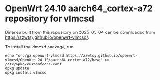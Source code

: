OpenWrt 24.10 aarch64_cortex-a72 repository for vlmcsd
========

Binaries built from this repository on 2025-03-04 can be downloaded from <https://zzwtsy.github.io/openwrt-vlmcsd/>.

To install the vlmcsd package, run

```
echo "src/gz openwrt-vlmcsd https://zzwtsy.github.io/openwrt-vlmcsd/OpenWrt_24.10/aarch64_cortex-a72/base" >> /etc/opkg/customfeeds.conf
opkg update
opkg install vlmcsd
```
